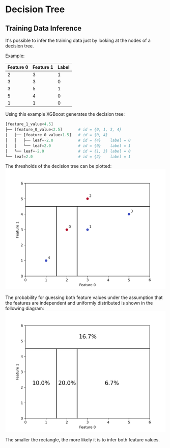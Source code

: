 # Decision Tree

## Training Data Inference
It's possible to infer the training data just by looking at the nodes of a decision tree.

Example:

| Feature 0 | Feature 1 | Label |
|-----------|-----------|-------|
|   2       |   3       |   1   |
|   3       |   3       |   0   |
|   3       |   5       |   1   |
|   5       |   4       |   0   |
|   1       |   1       |   0   |

Using this example XGBoost generates the decision tree:
``` Python
[feature_1_value<4.5]           
├── [feature_0_value<2.5]       # id = {0, 1, 3, 4}
│   ├── [feature_0_value<1.5]   # id = {0, 4}
│   │   ├── leaf=-2.0           # id = {4}    label = 0
│   │   └── leaf=2.0            # id = {0}    label = 1
│   └── leaf=-2.0               # id = {1, 3} label = 0
└── leaf=2.0                    # id = {2}    label = 1
```

The thresholds of the decision tree can be plotted:
<img src="decision-tree.png">

The probability for guessing both feature values under the assumption that the features are independent and uniformly distributed is shown in the following diagram:
<img src="decision-tree-probs.png">

The smaller the rectangle, the more likely it is to infer both feature values.